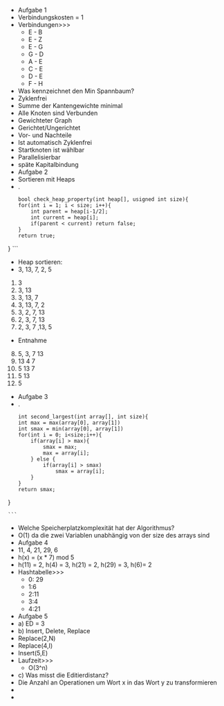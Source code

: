 - Aufgabe 1
- Verbindungskosten = 1
- Verbindungen>>>
    - E - B
    - E - Z
    - E - G
    - G - D
    - A - E 
    - C - E 
    - D - E
    - F - H
- Was kennzeichnet den Min Spannbaum?
- Zyklenfrei
- Summe der Kantengewichte minimal
- Alle Knoten sind Verbunden
- Gewichteter Graph
- Gerichtet/Ungerichtet
- Vor- und Nachteile
- Ist automatisch Zyklenfrei
- Startknoten ist wählbar
- Parallelisierbar
- späte Kapitalbindung
- Aufgabe 2
- Sortieren mit Heaps
- .
    ```
    bool check_heap_property(int heap[], usigned int size){
    for(int i = 1; i < size; i++){
        int parent = heap[i-1/2];
        int current = heap[i];
        if(parent < current) return false;
    }
    return true;
    
}
    ```
- Heap sortieren:
- 3, 13, 7, 2, 5
1. 3
2. 3, 13
3. 3, 13, 7
4. 3, 13, 7, 2
5. 3, 2, 7, 13
6. 2, 3, 7, 13
7. 2, 3, 7 ,13, 5
- Entnahme
8. 5, 3, 7 13
9. 13 4 7
10. 5 13 7
11. 5 13 
12. 5
- Aufgabe 3
- .
    ```
    int second_largest(int array[], int size){
    int max = max(array[0], array[1])
    int smax = min(array[0], array[1])
    for(int i = 0; i<size;i++){
        if(array[i] > max){
            smax = max;
            max = array[i];
        } else {
            if(array[i] > smax)
                smax = array[i];
        }
    }
    return smax;
}
 
    ```
- Welche Speicherplatzkomplexität hat der Algorithmus?
- O(1) da die zwei Variablen unabhängig von der size des arrays sind
- Aufgabe 4
- 11, 4, 21, 29, 6
- h(x) = (x * 7) mod 5
- h(11) = 2, h(4) = 3, h(21) = 2, h(29) = 3, h(6)= 2
- Hashtabelle>>>
    - 0: 29
    - 1:6
    - 2:11
    - 3:4
    - 4:21
- Aufgabe 5
- a) ED = 3
- b) Insert, Delete, Replace
- Replace(2,N)
- Replace(4,I)
- Insert(5,E)
- Laufzeit>>>
    - O(3^n)
- c) Was misst die Editierdistanz?
- Die Anzahl an Operationen um Wort x in das Wort y zu transformieren
- 
- 

